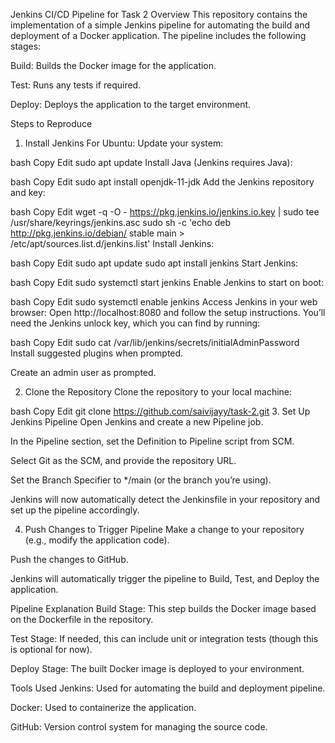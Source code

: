 Jenkins CI/CD Pipeline for Task 2
Overview
This repository contains the implementation of a simple Jenkins pipeline for automating the build and deployment of a Docker application. The pipeline includes the following stages:

Build: Builds the Docker image for the application.

Test: Runs any tests if required.

Deploy: Deploys the application to the target environment.

Steps to Reproduce
1. Install Jenkins
For Ubuntu:
Update your system:

bash
Copy
Edit
sudo apt update
Install Java (Jenkins requires Java):

bash
Copy
Edit
sudo apt install openjdk-11-jdk
Add the Jenkins repository and key:

bash
Copy
Edit
wget -q -O - https://pkg.jenkins.io/jenkins.io.key | sudo tee /usr/share/keyrings/jenkins.asc
sudo sh -c 'echo deb http://pkg.jenkins.io/debian/ stable main > /etc/apt/sources.list.d/jenkins.list'
Install Jenkins:

bash
Copy
Edit
sudo apt update
sudo apt install jenkins
Start Jenkins:

bash
Copy
Edit
sudo systemctl start jenkins
Enable Jenkins to start on boot:

bash
Copy
Edit
sudo systemctl enable jenkins
Access Jenkins in your web browser: Open http://localhost:8080 and follow the setup instructions. You’ll need the Jenkins unlock key, which you can find by running:

bash
Copy
Edit
sudo cat /var/lib/jenkins/secrets/initialAdminPassword
Install suggested plugins when prompted.

Create an admin user as prompted.

2. Clone the Repository
Clone the repository to your local machine:

bash
Copy
Edit
git clone https://github.com/saivijayy/task-2.git
3. Set Up Jenkins Pipeline
Open Jenkins and create a new Pipeline job.

In the Pipeline section, set the Definition to Pipeline script from SCM.

Select Git as the SCM, and provide the repository URL.

Set the Branch Specifier to */main (or the branch you’re using).

Jenkins will now automatically detect the Jenkinsfile in your repository and set up the pipeline accordingly.

4. Push Changes to Trigger Pipeline
Make a change to your repository (e.g., modify the application code).

Push the changes to GitHub.

Jenkins will automatically trigger the pipeline to Build, Test, and Deploy the application.

Pipeline Explanation
Build Stage: This step builds the Docker image based on the Dockerfile in the repository.

Test Stage: If needed, this can include unit or integration tests (though this is optional for now).

Deploy Stage: The built Docker image is deployed to your environment.

Tools Used
Jenkins: Used for automating the build and deployment pipeline.

Docker: Used to containerize the application.

GitHub: Version control system for managing the source code.
